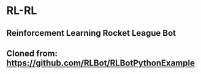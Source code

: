 # RL-RL
## Reinforcement Learning Rocket League Bot

## Cloned from: https://github.com/RLBot/RLBotPythonExample
